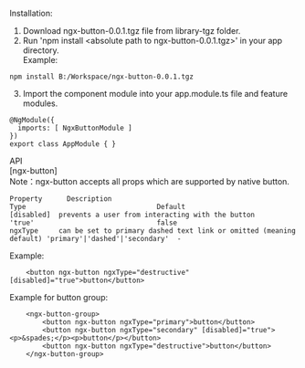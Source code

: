 Installation: </br>
1. Download ngx-button-0.0.1.tgz file from library-tgz folder. </br>
2. Run 'npm install &lt;absolute path to ngx-button-0.0.1.tgz>' in your app directory. </br>
Example:  </br>
```
npm install B:/Workspace/ngx-button-0.0.1.tgz
```
3. Import the component module into your app.module.ts file and feature modules. </br>
```
@NgModule({
  imports: [ NgxButtonModule ]
})
export class AppModule { }
```
 
API </br>
[ngx-button] </br>
Note：ngx-button accepts all props which are supported by native button. </br>

```
Property	  Description                                                     	Type	                            Default
[disabled]	prevents a user from interacting with the button	                'true'	                            false	
ngxType	    can be set to primary dashed text link or omitted (meaning default)	'primary'|'dashed'|'secondary'	-	
```
Example: </br>
```
    <button ngx-button ngxType="destructive" [disabled]="true">button</button>
```
Example for button group:  </br>
```
    <ngx-button-group>
        <button ngx-button ngxType="primary">button</button>
        <button ngx-button ngxType="secondary" [disabled]="true"><p>&spades;</p><p>button</p></button>
        <button ngx-button ngxType="destructive">button</button>
    </ngx-button-group>
```
